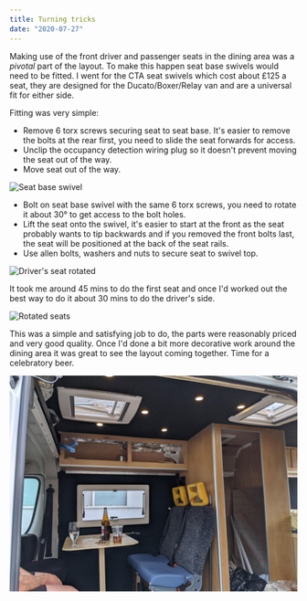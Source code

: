 ```yaml
---
title: Turning tricks
date: "2020-07-27"
---
```


Making use of the front driver and passenger seats in the dining area was a _pivotal_ part of the layout. To make this happen seat base swivels would need to be fitted.
I went for the CTA seat swivels which cost about £125 a seat, they are designed for the Ducato/Boxer/Relay van and are a universal fit for either side.

Fitting was very simple:

- Remove 6 torx screws securing seat to seat base. It's easier to remove the bolts at the rear first, you need to slide the seat forwards for access.
- Unclip the occupancy detection wiring plug so it doesn't prevent moving the seat out of the way.
- Move seat out of the way.

![Seat base swivel](seat-swivel.jpg)

- Bolt on seat base swivel with the same 6 torx screws, you need to rotate it about 30&deg; to get access to the bolt holes.
- Lift the seat onto the swivel, it's easier to start at the front as the seat probably wants to tip backwards and if you removed the front bolts last, the seat will be positioned at the back of the seat rails.
- Use allen bolts, washers and nuts to secure seat to swivel top.

![Driver's seat rotated](rotated-seat.jpg)

It took me around 45 mins to do the first seat and once I'd worked out the best way to do it about 30 mins to do the driver's side.

![Rotated seats](rotated-seats.jpg)

This was a simple and satisfying job to do, the parts were reasonably priced and very good quality. Once I'd done a bit more decorative work around the dining area it was great to see the layout coming together. Time for a celebratory beer.

![Beer in the dining room](beer-in-the-dining-room.jpg)
